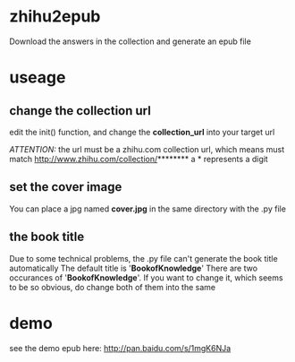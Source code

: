 zhihu2epub
==========

Download the answers in the collection and generate an epub file

# useage

## change the collection url
edit the init() function, and change the **collection_url** into your target url

*ATTENTION:* the url must be a zhihu.com collection url, which means must match http://www.zhihu.com/collection/********
a * represents a digit

## set the cover image
You can place a jpg named **cover.jpg** in the same directory with the .py file

## the book title 
Due to some technical problems, the .py file can't generate the book title automatically
The default title is '**BookofKnowledge**'
There are two occurances of '**BookofKnowledge**'. If you want to change it, which seems to be so obvious, do change both of them into the same

# demo
see the demo epub here: http://pan.baidu.com/s/1mgK6NJa

